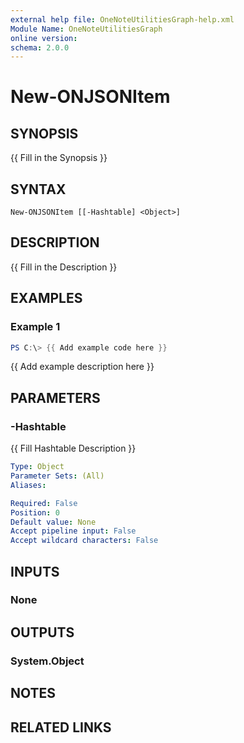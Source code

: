 ```yaml
---
external help file: OneNoteUtilitiesGraph-help.xml
Module Name: OneNoteUtilitiesGraph
online version:
schema: 2.0.0
---
```


# New-ONJSONItem

## SYNOPSIS
{{ Fill in the Synopsis }}

## SYNTAX

```
New-ONJSONItem [[-Hashtable] <Object>]
```

## DESCRIPTION
{{ Fill in the Description }}

## EXAMPLES

### Example 1
```powershell
PS C:\> {{ Add example code here }}
```

{{ Add example description here }}

## PARAMETERS

### -Hashtable
{{ Fill Hashtable Description }}

```yaml
Type: Object
Parameter Sets: (All)
Aliases:

Required: False
Position: 0
Default value: None
Accept pipeline input: False
Accept wildcard characters: False
```

## INPUTS

### None

## OUTPUTS

### System.Object
## NOTES

## RELATED LINKS
